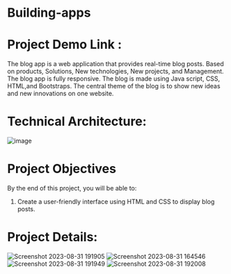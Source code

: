 # Building-apps
# Project Demo Link :
The blog app is a web application that provides real-time blog posts. Based on products, Solutions, New technologies, New projects, and Management. The blog app is fully responsive. The blog is made using Java script, CSS, HTML,and Bootstraps. The central theme of the blog is to show new ideas and new innovations on one website.
# Technical Architecture:
![image](https://github.com/Vamsikr2002/Building-apps/assets/115055314/4de26c21-1f4d-48c5-875c-4810dba3e8cb)
# Project Objectives
By the end of this project, you will be able to:
1. Create a user-friendly interface using HTML and CSS to display blog posts.
# Project Details:
![Screenshot 2023-08-31 191905](https://github.com/Vamsikr2002/Building-apps/assets/115055314/9f3258ab-f211-4ae3-8f4a-cd280696d48c)
![Screenshot 2023-08-31 164546](https://github.com/Vamsikr2002/Building-apps/assets/115055314/a0c15a37-eac6-4e5d-bb68-923a70cdac6e)
![Screenshot 2023-08-31 191949](https://github.com/Vamsikr2002/Building-apps/assets/115055314/dc008db4-a58a-4258-8753-b3b4ca487545)
![Screenshot 2023-08-31 192008](https://github.com/Vamsikr2002/Building-apps/assets/115055314/ba1623ff-e204-4584-9403-8f932a1a139e)

